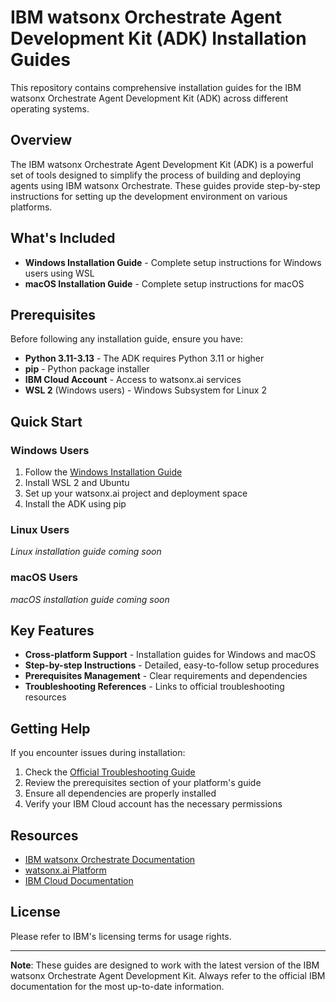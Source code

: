 # IBM watsonx Orchestrate Agent Development Kit (ADK) Installation Guides

This repository contains comprehensive installation guides for the IBM watsonx Orchestrate Agent Development Kit (ADK) across different operating systems.

## Overview

The IBM watsonx Orchestrate Agent Development Kit (ADK) is a powerful set of tools designed to simplify the process of building and deploying agents using IBM watsonx Orchestrate. These guides provide step-by-step instructions for setting up the development environment on various platforms.

## What's Included

- **Windows Installation Guide** - Complete setup instructions for Windows users using WSL
- **macOS Installation Guide** - Complete setup instructions for macOS

## Prerequisites

Before following any installation guide, ensure you have:

- **Python 3.11-3.13** - The ADK requires Python 3.11 or higher
- **pip** - Python package installer
- **IBM Cloud Account** - Access to watsonx.ai services
- **WSL 2** (Windows users) - Windows Subsystem for Linux 2

## Quick Start

### Windows Users
1. Follow the [Windows Installation Guide](windows.md)
2. Install WSL 2 and Ubuntu
3. Set up your watsonx.ai project and deployment space
4. Install the ADK using pip

### Linux Users
*Linux installation guide coming soon*

### macOS Users  
*macOS installation guide coming soon*

## Key Features

- **Cross-platform Support** - Installation guides for Windows and macOS
- **Step-by-step Instructions** - Detailed, easy-to-follow setup procedures
- **Prerequisites Management** - Clear requirements and dependencies
- **Troubleshooting References** - Links to official troubleshooting resources

## Getting Help

If you encounter issues during installation:

1. Check the [Official Troubleshooting Guide](https://developer.watson-orchestrate.ibm.com/release/troubleshooting)
2. Review the prerequisites section of your platform's guide
3. Ensure all dependencies are properly installed
4. Verify your IBM Cloud account has the necessary permissions

## Resources

- [IBM watsonx Orchestrate Documentation](https://developer.watson-orchestrate.ibm.com/)
- [watsonx.ai Platform](https://dataplatform.cloud.ibm.com/wx/home?context=wx)
- [IBM Cloud Documentation](https://cloud.ibm.com/docs)

## License

Please refer to IBM's licensing terms for usage rights.

---

**Note**: These guides are designed to work with the latest version of the IBM watsonx Orchestrate Agent Development Kit. Always refer to the official IBM documentation for the most up-to-date information. 